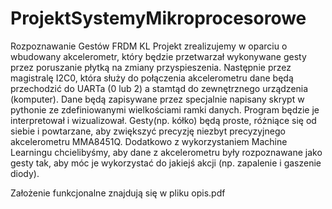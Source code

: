 ﻿# ProjektSystemyMikroprocesorowe

Rozpoznawanie Gestów FRDM KL 
Projekt zrealizujemy w oparciu o wbudowany akcelerometr, który będzie przetwarzał wykonywane gesty przez poruszanie płytką na zmiany przyspieszenia. Następnie przez magistralę I2C0, która służy do połączenia akcelerometru dane będą przechodzić do UARTa (0 lub 2) a stamtąd do zewnętrznego urządzenia (komputer). Dane będą zapisywane przez specjalnie napisany skrypt w pythonie ze zdefiniowanymi wielkościami ramki danych. Program będzie je interpretował i wizualizował. Gesty(np. kółko) będą proste, różniące się od siebie i powtarzane, aby zwiększyć precyzję niezbyt precyzyjnego akcelerometru MMA8451Q.
Dodatkowo z wykorzystaniem Machine Learningu chcielibyśmy, aby dane z akcelerometru były rozpoznawane jako gesty tak, aby móc je wykorzystać do jakiejś akcji (np. zapalenie i gaszenie diody).

Założenie funkcjonalne znajdują się w pliku opis.pdf


